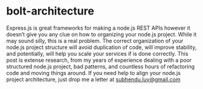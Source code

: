 # bolt-architecture
Express.js is great frameworks for making a node.js REST APIs however it doesn’t give you any clue on how to organizing your node.js project. While it may sound silly, this is a real problem. The correct organization of your node.js project structure will avoid duplication of code, will improve stability, and potentially, will help you scale your services if is done correctly. This post is extense research, from my years of experience dealing with a poor structured node.js project, bad patterns, and countless hours of refactoring code and moving things around. If you need help to align your node.js project architecture, just drop me a letter at subhendu.luv@gmail.com

